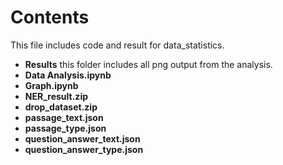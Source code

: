 # Contents

This file includes code and result for data_statistics.

- **Results** this folder includes all png output from the analysis. 
- **Data Analysis.ipynb**
- **Graph.ipynb**
- **NER_result.zip**
- **drop_dataset.zip**
- **passage_text.json**
- **passage_type.json**
- **question_answer_text.json**
- **question_answer_type.json**

